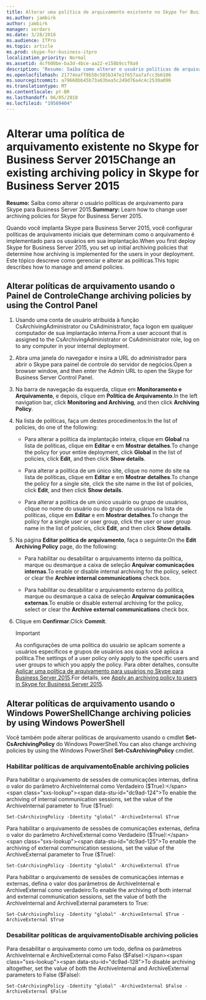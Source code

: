 ```yaml
---
title: Alterar uma política de arquivamento existente no Skype for Business Server 2015
ms.author: jambirk
author: jambirk
manager: serdars
ms.date: 3/28/2016
ms.audience: ITPro
ms.topic: article
ms.prod: skype-for-business-itpro
localization_priority: Normal
ms.assetid: 4cf600be-ba3d-4bce-aa22-e158b9ccf8a9
description: 'Resumo: Saiba como alterar o usuário políticas de arquivamento para Skype para Business Server 2015.'
ms.openlocfilehash: 21774eaff8b58c585b347e1f657aa7afcc3b6106
ms.sourcegitcommit: a79668bb45b73a63bea5c249d76a4c4c2530a096
ms.translationtype: MT
ms.contentlocale: pt-BR
ms.lasthandoff: 06/05/2018
ms.locfileid: "19569404"
---
```

# <a name="change-an-existing-archiving-policy-in-skype-for-business-server-2015"></a><span data-ttu-id="dc9ad-103">Alterar uma política de arquivamento existente no Skype for Business Server 2015</span><span class="sxs-lookup"><span data-stu-id="dc9ad-103">Change an existing archiving policy in Skype for Business Server 2015</span></span>
 
<span data-ttu-id="dc9ad-104">**Resumo:** Saiba como alterar o usuário políticas de arquivamento para Skype para Business Server 2015.</span><span class="sxs-lookup"><span data-stu-id="dc9ad-104">**Summary:** Learn how to change user archiving policies for Skype for Business Server 2015.</span></span>
  
<span data-ttu-id="dc9ad-105">Quando você implanta Skype para Business Server 2015, você configurar políticas de arquivamento iniciais que determinam como o arquivamento é implementado para os usuários em sua implantação.</span><span class="sxs-lookup"><span data-stu-id="dc9ad-105">When you first deploy Skype for Business Server 2015, you set up initial archiving policies that determine how archiving is implemented for the users in your deployment.</span></span> <span data-ttu-id="dc9ad-106">Este tópico descreve como gerenciar e alterar as políticas.</span><span class="sxs-lookup"><span data-stu-id="dc9ad-106">This topic describes how to manage and amend policies.</span></span> 
  
## <a name="change-archiving-policies-by-using-the-control-panel"></a><span data-ttu-id="dc9ad-107">Alterar políticas de arquivamento usando o Painel de Controle</span><span class="sxs-lookup"><span data-stu-id="dc9ad-107">Change archiving policies by using the Control Panel</span></span>

1. <span data-ttu-id="dc9ad-108">Usando uma conta de usuário atribuída à função CsArchivingAdministrator ou CsAdministrator, faça logon em qualquer computador de sua implantação interna.</span><span class="sxs-lookup"><span data-stu-id="dc9ad-108">From a user account that is assigned to the CsArchivingAdministrator or CsAdministrator role, log on to any computer in your internal deployment.</span></span> 
    
2. <span data-ttu-id="dc9ad-109">Abra uma janela do navegador e insira a URL do administrador para abrir o Skype para painel de controle do servidor de negócios.</span><span class="sxs-lookup"><span data-stu-id="dc9ad-109">Open a browser window, and then enter the Admin URL to open the Skype for Business Server Control Panel.</span></span> 
    
3. <span data-ttu-id="dc9ad-110">Na barra de navegação da esquerda, clique em **Monitoramento e Arquivamento**, e depois, clique em **Política de Arquivamento**.</span><span class="sxs-lookup"><span data-stu-id="dc9ad-110">In the left navigation bar, click **Monitoring and Archiving**, and then click **Archiving Policy**.</span></span>
    
4. <span data-ttu-id="dc9ad-111">Na lista de políticas, faça um destes procedimentos:</span><span class="sxs-lookup"><span data-stu-id="dc9ad-111">In the list of policies, do one of the following:</span></span> 
    
   - <span data-ttu-id="dc9ad-112">Para alterar a política da implantação inteira, clique em **Global** na lista de políticas, clique em **Editar** e em **Mostrar detalhes**.</span><span class="sxs-lookup"><span data-stu-id="dc9ad-112">To change the policy for your entire deployment, click **Global** in the list of policies, click **Edit**, and then click **Show details**.</span></span>
    
   - <span data-ttu-id="dc9ad-113">Para alterar a política de um único site, clique no nome do site na lista de políticas, clique em **Editar** e em **Mostrar detalhes**.</span><span class="sxs-lookup"><span data-stu-id="dc9ad-113">To change the policy for a single site, click the site name in the list of policies, click **Edit**, and then click **Show details**.</span></span>
    
   - <span data-ttu-id="dc9ad-114">Para alterar a política de um único usuário ou grupo de usuários, clique no nome do usuário ou do grupo de usuários na lista de políticas, clique em **Editar** e em **Mostrar detalhes**.</span><span class="sxs-lookup"><span data-stu-id="dc9ad-114">To change the policy for a single user or user group, click the user or user group name in the list of policies, click **Edit**, and then click **Show details**.</span></span>
    
5. <span data-ttu-id="dc9ad-115">Na página **Editar política de arquivamento**, faça o seguinte:</span><span class="sxs-lookup"><span data-stu-id="dc9ad-115">On the **Edit Archiving Policy** page, do the following:</span></span>
    
   - <span data-ttu-id="dc9ad-116">Para habilitar ou desabilitar o arquivamento interno da política, marque ou desmarque a caixa de seleção **Arquivar comunicações internas**.</span><span class="sxs-lookup"><span data-stu-id="dc9ad-116">To enable or disable internal archiving for the policy, select or clear the **Archive internal communications** check box.</span></span>
    
   - <span data-ttu-id="dc9ad-117">Para habilitar ou desabilitar o arquivamento externo da política, marque ou desmarque a caixa de seleção **Arquivar comunicações externas**.</span><span class="sxs-lookup"><span data-stu-id="dc9ad-117">To enable or disable external archiving for the policy, select or clear the **Archive external communications** check box.</span></span>
    
6. <span data-ttu-id="dc9ad-118">Clique em **Confirmar**.</span><span class="sxs-lookup"><span data-stu-id="dc9ad-118">Click **Commit**.</span></span>
    
    > [!IMPORTANT]
    > <span data-ttu-id="dc9ad-119">As configurações de uma política do usuário se aplicam somente a usuários específicos e grupos de usuários aos quais você aplica a política.</span><span class="sxs-lookup"><span data-stu-id="dc9ad-119">The settings of a user policy only apply to the specific users and user groups to which you apply the policy.</span></span> <span data-ttu-id="dc9ad-120">Para obter detalhes, consulte [Aplicar uma política de arquivamento para usuários no Skype para Business Server 2015](apply-a-policy-to-users.md).</span><span class="sxs-lookup"><span data-stu-id="dc9ad-120">For details, see [Apply an archiving policy to users in Skype for Business Server 2015](apply-a-policy-to-users.md).</span></span> 
  
## <a name="change-archiving-policies-by-using-windows-powershell"></a><span data-ttu-id="dc9ad-121">Alterar políticas de arquivamento usando o Windows PowerShell</span><span class="sxs-lookup"><span data-stu-id="dc9ad-121">Change archiving policies by using Windows PowerShell</span></span>

<span data-ttu-id="dc9ad-122">Você também pode alterar políticas de arquivamento usando o cmdlet **Set-CsArchivingPolicy** do Windows PowerShell.</span><span class="sxs-lookup"><span data-stu-id="dc9ad-122">You can also change archiving policies by using the Windows PowerShell **Set-CsArchivingPolicy** cmdlet.</span></span>
  
### <a name="enable-archiving-policies"></a><span data-ttu-id="dc9ad-123">Habilitar políticas de arquivamento</span><span class="sxs-lookup"><span data-stu-id="dc9ad-123">Enable archiving policies</span></span>

<span data-ttu-id="dc9ad-124">Para habilitar o arquivamento de sessões de comunicações internas, defina o valor do parâmetro ArchiveInternal como Verdadeiro ($True):</span><span class="sxs-lookup"><span data-stu-id="dc9ad-124">To enable the archiving of internal communication sessions, set the value of the ArchiveInternal parameter to True ($True):</span></span> 
  
```
Set-CsArchivingPolicy -Identity "global" -ArchiveInternal $True
```

<span data-ttu-id="dc9ad-125">Para habilitar o arquivamento de sessões de comunicações externas, defina o valor do parâmetro ArchiveExternal como Verdadeiro ($True):</span><span class="sxs-lookup"><span data-stu-id="dc9ad-125">To enable the archiving of external communication sessions, set the value of the ArchiveExternal parameter to True ($True):</span></span> 
  
```
Set-CsArchivingPolicy -Identity "global" -ArchiveExternal $True
```

<span data-ttu-id="dc9ad-126">Para habilitar o arquivamento de sessões de comunicações internas e externas, defina o valor dos parâmetros de ArchiveInternal e ArchiveExternal como verdadeiro:</span><span class="sxs-lookup"><span data-stu-id="dc9ad-126">To enable the archiving of both internal and external communication sessions, set the value of both the ArchiveInternal and ArchiveExternal parameters to True:</span></span> 
  
```
Set-CsArchivingPolicy -Identity "global" -ArchiveInternal $True -ArchiveExternal $True
```

### <a name="disable-archiving-policies"></a><span data-ttu-id="dc9ad-127">Desabilitar políticas de arquivamento</span><span class="sxs-lookup"><span data-stu-id="dc9ad-127">Disable archiving policies</span></span>

<span data-ttu-id="dc9ad-128">Para desabilitar o arquivamento como um todo, defina os parâmetros ArchiveInternal e ArchiveExternal como Falso ($False):</span><span class="sxs-lookup"><span data-stu-id="dc9ad-128">To disable archiving altogether, set the value of both the ArchiveInternal and ArchiveExternal parameters to False ($False):</span></span> 
  
```
Set-CsArchivingPolicy -Identity "global" -ArchiveInternal $False -ArchiveExternal $False
```